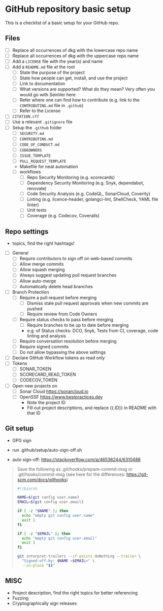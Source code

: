 # GitHub repository basic setup

This is a checklist of a basic setup for your GitHub repo.

## Files
- [ ] Replace all occurrences of dkg with the lowercase repo name
- [ ] Replace all occurrences of dkg with the uppercase repo name
- [ ] Add a `LICENSE` file with the year(s) and name
- [ ] Add a `README.md` file at the root
  - [ ] State the purpose of the project
  - [ ] State how people can get, install, and use the project
  - [ ] Link to documentation
  - [ ] What versions are supported? What do they mean? Very often you would go with SemVer here
  - [ ] Refer where one can find how to contribute (e.g. link to the `CONTRIBUTING.md` file in `.github`)
  - [ ] Refer to the License
- [ ] `CITATION.cff`
- [ ] Use a relevant `.gitignore` file
- [ ] Setup the `.github` folder
  - [ ] `SECURITY.md`
  - [ ] `CONTRIBUTING.md`
  - [ ] `CODE_OF_CONDUCT.md`
  - [ ] `CODEOWNERS`
  - [ ] `ISSUE_TEMPLATE`
  - [ ] `PULL_REQUEST_TEMPLATE`
  - Makefile for neat automation
  - [ ] workflows
    - [ ] Repo Security Monitoring (e.g. scorecards)
    - [ ] Dependency Security Monitoring (e.g. Snyk, dependabot, renovate)
    - [ ] Code Security Analysis (e.g. CodeQL, SonarCloud, Coverity)
    - [ ] Linting (e.g. licence-header, golangci-lint, ShellCheck, YAML file linter)
    - [ ] Unit tests
    - [ ] Coverage (e.g. Codecov, Coveralls)

## Repo settings

- topics, find the right hashtags!

- [ ] General
  - [ ] Require contributors to sign off on web-based commits
  - [ ] Allow merge commits
  - [ ] Allow squash merging
  - [ ] Always suggest updating pull request branches
  - [ ] Allow auto-merge
  - [ ] Automatically delete head branches
- [ ] Branch Protection
  - [ ] Require a pull request before merging
    - [ ] Dismiss stale pull request approvals when new commits are pushed
    - [ ] Require review from Code Owners
  - [ ] Require status checks to pass before merging
    - [ ] Require branches to be up to date before merging
    - e.g. of Status checks: DCO, Snyk, Tests from CI, coverage, code linting and analysis
  - [ ] Require conversation resolution before merging
  - [ ] Require signed commits
  - [ ] Do not allow bypassing the above settings
- [ ] Declare GitHub Workflow tokens as read only
- [ ] Tokens
  - [ ] SONAR_TOKEN
  - [ ] SCORECARD_READ_TOKEN
  - [ ] CODECOV_TOKEN
- [ ] Open new projects on
  - [ ] Sonar Cloud https://sonarcloud.io
  - [ ] OpenSSF https://www.bestpractices.dev
    - Note the project ID
    - Fill out project descriptions, and replace {{.ID}} in README with that ID

## Git setup

- GPG sign
- run .github/setup/auto-sign-off.sh

- auto sign-off: https://stackoverflow.com/a/46536244/6310488
> Save the following as .git/hooks/prepare-commit-msg or .git/hooks/commit-msg (see here for the differences: https://git-scm.com/docs/githooks)
> ``` sh
> #!/bin/sh
> 
> NAME=$(git config user.name)
> EMAIL=$(git config user.email)
> 
> if [ -z "$NAME" ]; then
>   echo "empty git config user.name"
>   exit 1
> fi
> 
> if [ -z "$EMAIL" ]; then
>   echo "empty git config user.email"
>   exit 1
> fi
> 
> git interpret-trailers --if-exists doNothing --trailer \
>   "Signed-off-by: $NAME <$EMAIL>" \
>   --in-place "$1"
> ```

## MISC

- Project description, find the right topics for better referencing
- Fuzzing
- Cryptographically sign releases
